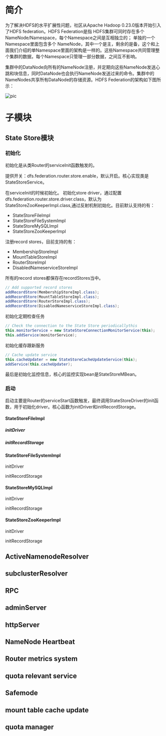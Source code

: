 
# 简介
为了解决HDFS的水平扩展性问题，社区从Apache Hadoop 0.23.0版本开始引入了HDFS federation。HDFS Federation是指 HDFS集群可同时存在多个NameNode/Namespace，每个Namespace之间是互相独立的；
单独的一个Namespace里面包含多个 NameNode，其中一个是主，剩余的是备，这个和上面我们介绍的单Namespace里面的架构是一样的。这些Namespace共同管理整个集群的数据，每个Namespace只管理一部分数据，之间互不影响。

集群中的DataNode向所有的NameNode注册，并定期向这些NameNode发送心跳和块信息，同时DataNode也会执行NameNode发送过来的命令。集群中的NameNodes共享所有DataNode的存储资源。HDFS Federation的架构如下图所示：

![pic](https://yqfile.alicdn.com/86762f43d19784638401ac4283bc5fa1eeb27be2.png)

# 子模块

## State Store模块

### 初始化

初始化是从类Router的serviceInit函数触发的。

提供开关：dfs.federation.router.store.enable，默认开启。核心实现类是StateStoreService。

在serviceInit的时候初始化。
初始化store driver，通过配置dfs.federation.router.store.driver.class，默认为StateStoreZooKeeperImpl.class,通过反射机制初始化。目前默认支持的有：
- StateStoreFileImpl
- StateStoreFileSystemImpl
- StateStoreMySQLImpl
- StateStoreZooKeeperImpl

注册record stores，目前支持的有：
- MembershipStoreImpl
- MountTableStoreImpl
- RouterStoreImpl
- DisabledNameserviceStoreImpl

所有的record stores都保存在recordStores当中。

```java
// Add supported record stores
addRecordStore(MembershipStoreImpl.class);
addRecordStore(MountTableStoreImpl.class);
addRecordStore(RouterStoreImpl.class);
addRecordStore(DisabledNameserviceStoreImpl.class);
```

初始化定期检查任务

```java
// Check the connection to the State Store periodicallythis
this.monitorService = new StateStoreConnectionMonitorService(this);
this.addService(monitorService);
```

初始化缓存跟新服务

```java
// Cache update service
this.cacheUpdater = new StateStoreCacheUpdateService(this);
addService(this.cacheUpdater);
```

最后是初始化监控信息，核心的监控实现bean是StateStoreMBean。


### 启动

启动主要是Router的serviceStart函数触发，最终调用StateStoreDriver的init函数，用于初始化driver。核心函数为initDriver和initRecordStorage。

#### StateStoreFileImpl 

##### initDriver


##### initRecordStorage


#### StateStoreFileSystemImpl

initDriver

initRecordStorage


#### StateStoreMySQLImpl

initDriver

initRecordStorage


#### StateStoreZooKeeperImpl

initDriver

initRecordStorage


## ActiveNamenodeResolver


## subclusterResolver


## RPC 


## adminServer


## httpServer


## NameNode Heartbeat


## Router metrics system


## quota relevant service


## Safemode


## mount table cache update

## quota manager


